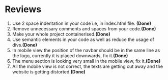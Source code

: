 # Reviews
1. Use 2 space indentation in your code i.e, in index.html file. **(Done)**
2. Remove unnecessary comments and spaces from your code.**(Done)**
3. Make your whole project containerised.**(Done)**
4. Use semantic elements in your code as well as reduce the usage of divs.**(Done)**
5. In mobile view the position of the navbar should be in the same line as the logo, currently it is placed downwards, fix it.**(Done)**
6. The menu section is looking very small in the mobile view, fix it.**(Done)**
7. All the mobile view is not correct, the texts are getting cut away and the website is getting distorted.**(Done)**
